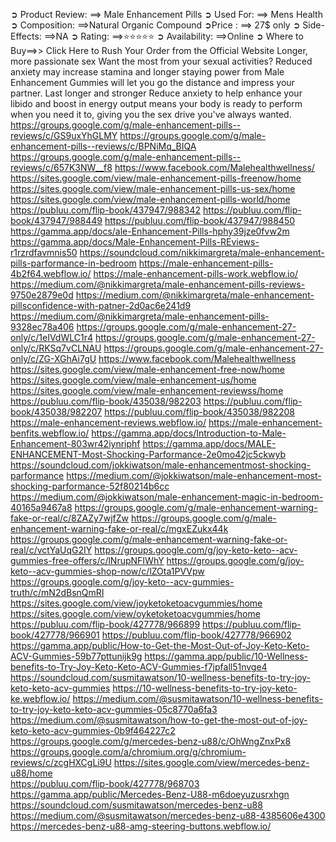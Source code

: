 ➲ Product Review: ==> Male Enhancement Pills 
➲ Used For: ==> Mens Health
➲ Composition: ==>Natural Organic Compound
➲Price               : ==> 27$ only
➲ Side-Effects: ==>NA
➲ Rating: ==>⭐⭐⭐⭐⭐
➲ Availability: ==>Online
➲ Where to Buy==>> Click Here to Rush Your Order from the Official Website
Longer, more passionate sex
Want the most from your sexual activities? Reduced anxiety may increase stamina and longer staying power from Male Enhancement Gummies will let you go the distance and impress your partner.
Last longer and stronger
Reduce anxiety to help enhance your libido and boost in energy output means your body is ready to perform when you need it to, giving you the sex drive you've always wanted.
https://groups.google.com/g/male-enhancement-pills--reviews/c/GS9uxYhGLMY 
https://groups.google.com/g/male-enhancement-pills--reviews/c/BPNiMq_BIQA 
https://groups.google.com/g/male-enhancement-pills--reviews/c/657K3NW__f8 
https://www.facebook.com/Malehealthwellness/ 
https://sites.google.com/view/male-enhancement-pills-freenow/home 
https://sites.google.com/view/male-enhancement-pills-us-sex/home 
https://sites.google.com/view/male-enhancement-pills-world/home 
https://publuu.com/flip-book/437947/988342 
https://publuu.com/flip-book/437947/988449 
https://publuu.com/flip-book/437947/988450 
https://gamma.app/docs/ale-Enhancement-Pills-hphy39jze0fvw2m 
https://gamma.app/docs/Male-Enhancement-Pills-REviews-r1rzrdfavmnis50 
https://soundcloud.com/nikkimargreta/male-enhancement-pills-parformance-in-bedroom 
https://male-enhancement-pills-4b2f64.webflow.io/ 
https://male-enhancement-pills-work.webflow.io/ 
https://medium.com/@nikkimargreta/male-enhancement-pills-reviews-9750e2879e0d 
https://medium.com/@nikkimargreta/male-enhancement-pillsconfidence-with-patner-2d0ac6e241d9 
https://medium.com/@nikkimargreta/male-enhancement-pills-9328ec78a406 
https://groups.google.com/g/male-enhancement-27-only/c/1eIVdWLC1r4 
https://groups.google.com/g/male-enhancement-27-only/c/RKSq7vCLNAU 
https://groups.google.com/g/male-enhancement-27-only/c/ZG-XGhAi7gU 
https://www.facebook.com/Malehealthwellness 
https://sites.google.com/view/male-enhancement-free-now/home 
https://sites.google.com/view/male-enhancement-us/home 
https://sites.google.com/view/male-enhancement-reviewss/home 
https://publuu.com/flip-book/435038/982203 
https://publuu.com/flip-book/435038/982207 
https://publuu.com/flip-book/435038/982208 
https://male-enhancement-reviews.webflow.io/ 
https://male-enhancement-benfits.webflow.io/ 
https://gamma.app/docs/Introduction-to-Male-Enhancement-803wr42iynriphf 
https://gamma.app/docs/MALE-ENHANCEMENT-Most-Shocking-Parformance-2e0mo42jc5ckwyb 
https://soundcloud.com/jokkiwatson/male-enhancementmost-shocking-parformance 
https://medium.com/@jokkiwatson/male-enhancement-most-shocking-parformance-52f80214b6cc 
https://medium.com/@jokkiwatson/male-enhancement-magic-in-bedroom-40165a9467a8 
https://groups.google.com/g/male-enhancement-warning-fake-or-real/c/8ZAZy7wjfZw 
https://groups.google.com/g/male-enhancement-warning-fake-or-real/c/mgxEZukx44k 
https://groups.google.com/g/male-enhancement-warning-fake-or-real/c/vctYaUqG2IY 
https://groups.google.com/g/joy-keto-keto--acv-gummies-free-offers/c/lNrupNFIWhY 
https://groups.google.com/g/joy-keto--acv-gummies-shop-now/c/lZOta1PVVpw 
https://groups.google.com/g/joy-keto--acv-gummies-truth/c/mN2dBsnQmRI 
https://sites.google.com/view/joyketoketoacvgummies/home 
https://sites.google.com/view/oyketoketoacvgummies/home 
https://publuu.com/flip-book/427778/966899 
https://publuu.com/flip-book/427778/966901 
https://publuu.com/flip-book/427778/966902 
https://gamma.app/public/How-to-Get-the-Most-Out-of-Joy-Keto-Keto-ACV-Gummies-59b77pttunijk9g 
https://gamma.app/public/10-Wellness-benefits-to-Try-Joy-Keto-Keto-ACV-Gummies-f7jpfall51nvge4 
https://soundcloud.com/susmitawatson/10-wellness-benefits-to-try-joy-keto-keto-acv-gummies 
https://10-wellness-benefits-to-try-joy-keto-ke.webflow.io/ 
https://medium.com/@susmitawatson/10-wellness-benefits-to-try-joy-keto-keto-acv-gummies-05c8770a6fa3 
https://medium.com/@susmitawatson/how-to-get-the-most-out-of-joy-keto-keto-acv-gummies-0b9f464227c2 
https://groups.google.com/g/mercedes-benz-u88/c/OhWngZnxPx8 
https://groups.google.com/a/chromium.org/g/chromium-reviews/c/zcgHXCgLi9U 
https://sites.google.com/view/mercedes-benz-u88/home  
https://publuu.com/flip-book/427778/968703 
https://gamma.app/public/Mercedes-Benz-U88-m6doeyuzusrxhgn 
https://soundcloud.com/susmitawatson/mercedes-benz-u88 
https://medium.com/@susmitawatson/mercedes-benz-u88-4385606e4300 
https://mercedes-benz-u88-amg-steering-buttons.webflow.io/ 

